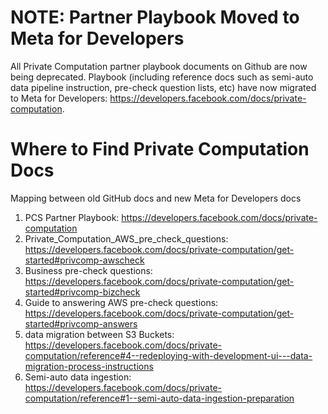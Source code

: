 # NOTE: Partner Playbook Moved to Meta for Developers
All Private Computation partner playbook documents on Github are now being deprecated. Playbook (including reference docs such as semi-auto data pipeline instruction, pre-check question lists, etc) have now migrated to Meta for Developers: https://developers.facebook.com/docs/private-computation.


# Where to Find Private Computation Docs
Mapping between old GitHub docs and new Meta for Developers docs
1. PCS Partner Playbook: https://developers.facebook.com/docs/private-computation
2. Private_Computation_AWS_pre_check_questions: https://developers.facebook.com/docs/private-computation/get-started#privcomp-awscheck
3. Business pre-check questions: https://developers.facebook.com/docs/private-computation/get-started#privcomp-bizcheck
4. Guide to answering AWS pre-check questions: https://developers.facebook.com/docs/private-computation/get-started#privcomp-answers
5. data migration between S3 Buckets: https://developers.facebook.com/docs/private-computation/reference#4--redeploying-with-development-ui---data-migration-process-instructions
6. Semi-auto data ingestion: https://developers.facebook.com/docs/private-computation/reference#1--semi-auto-data-ingestion-preparation
